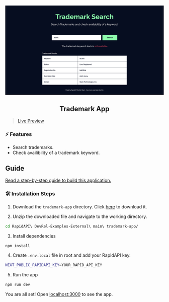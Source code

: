 ![cover](assets/cover.png)

<div align="center">
	<h2>Trademark App</h2>
</div>

> [Live Preview](https://rapidapi-example-trademark-app.vercel.app/)

### ⚡️ Features

- Search trademarks.
- Check availibility of a trademark keyword.

## Guide

[Read a step-by-step guide to build this application.](https://rapidapi.com/guides/build-trademark-app)

### 🛠️ Installation Steps

1. Download the `trademark-app` directory. Click [here](https://download-directory.github.io/?url=https://github.com/RapidAPI/DevRel-Examples-External/tree/main/trademark-app) to download it.

2. Unzip the downloaded file and navigate to the working directory.

```bash
cd RapidAPI\ DevRel-Examples-External\ main\ trademark-app/
```

3. Install dependencies

```bash
npm install
```

4. Create `.env.local` file in root and add your RapidAPI key.

```bash
NEXT_PUBLIC_RAPIDAPI_KEY=YOUR_RAPID_API_KEY
```

5. Run the app

```bash
npm run dev
```

You are all set! Open [localhost:3000](http://localhost:3000/) to see the app.
